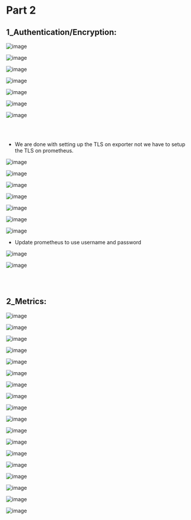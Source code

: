 # Part 2

## 1_Authentication/Encryption:

![image](https://github.com/its-sachink/devops_and_kodekloud_prep/assets/25415707/cd272489-76da-4dc3-8556-bc3bc267711b)

![image](https://github.com/its-sachink/devops_and_kodekloud_prep/assets/25415707/fb17211d-39f3-46c3-94c6-7219dcd36787)

![image](https://github.com/its-sachink/devops_and_kodekloud_prep/assets/25415707/b3682c13-b21d-406b-8c9e-50156fe29f9b)

![image](https://github.com/its-sachink/devops_and_kodekloud_prep/assets/25415707/fde4e1cb-8466-48e1-a607-3671be160a71)

![image](https://github.com/its-sachink/devops_and_kodekloud_prep/assets/25415707/1c31c1bc-e7b7-44cd-bcbb-97f4489a30ca)

![image](https://github.com/its-sachink/devops_and_kodekloud_prep/assets/25415707/50ceddf0-ddee-47d4-a9d5-8bf7538aa777)

![image](https://github.com/its-sachink/devops_and_kodekloud_prep/assets/25415707/a1cc7b93-d5c4-46e2-8a56-071024640809)

</br>
</br>

- We are done with setting up the TLS on exporter not we have to setup the TLS on prometheus.

![image](https://github.com/its-sachink/devops_and_kodekloud_prep/assets/25415707/d2bfdd9f-e1a1-44b4-a464-f7b1d37b3c38)

![image](https://github.com/its-sachink/devops_and_kodekloud_prep/assets/25415707/f96e8403-a18d-4c99-abdc-d378d0268461)

![image](https://github.com/its-sachink/devops_and_kodekloud_prep/assets/25415707/468b21f3-17c8-44d3-ae9f-3e1a2611ce81)

![image](https://github.com/its-sachink/devops_and_kodekloud_prep/assets/25415707/28e665d1-673f-41b7-8b28-0eef8fdcfc76)

![image](https://github.com/its-sachink/devops_and_kodekloud_prep/assets/25415707/f67fa869-1705-4165-9b71-d7e7a2675593)

![image](https://github.com/its-sachink/devops_and_kodekloud_prep/assets/25415707/216588df-4c03-43e0-a92d-3d79d5fce75b)

![image](https://github.com/its-sachink/devops_and_kodekloud_prep/assets/25415707/151f5bed-eae1-4872-b690-2c98d1882a73)

- Update prometheus to use username and password

![image](https://github.com/its-sachink/devops_and_kodekloud_prep/assets/25415707/cbdfdda4-6cdf-4ca1-bf4d-7a261a2c00cb)

![image](https://github.com/its-sachink/devops_and_kodekloud_prep/assets/25415707/2941cbd9-aaf9-4c13-85d3-67146bdb99ae)

</br>
</br>

## 2_Metrics:

![image](https://github.com/its-sachink/devops_and_kodekloud_prep/assets/25415707/ee5624fb-b777-4317-94e2-9c939edd3d85)

![image](https://github.com/its-sachink/devops_and_kodekloud_prep/assets/25415707/d9296fa6-0e52-4b39-897e-c635de3263e8)

![image](https://github.com/its-sachink/devops_and_kodekloud_prep/assets/25415707/57a806ed-8a81-42ea-b302-94403d3afb4b)

![image](https://github.com/its-sachink/devops_and_kodekloud_prep/assets/25415707/f685c058-19e5-4d9f-b47b-4974bd310905)

![image](https://github.com/its-sachink/devops_and_kodekloud_prep/assets/25415707/fc198dfa-51eb-4460-81b5-4c0d38f9aaf0)

![image](https://github.com/its-sachink/devops_and_kodekloud_prep/assets/25415707/5142df11-726d-49b5-b475-e4e890190614)

![image](https://github.com/its-sachink/devops_and_kodekloud_prep/assets/25415707/c19cecb7-e184-4ce1-95ae-d7087adc53b0)

![image](https://github.com/its-sachink/devops_and_kodekloud_prep/assets/25415707/4d7e6a8d-5156-4ea2-b8e5-14f4718b8add)

![image](https://github.com/its-sachink/devops_and_kodekloud_prep/assets/25415707/2657d57f-4908-4b2b-a5ae-9caf4328a670)

![image](https://github.com/its-sachink/devops_and_kodekloud_prep/assets/25415707/6e8143a4-1a7a-4738-9397-042f414a422a)

![image](https://github.com/its-sachink/devops_and_kodekloud_prep/assets/25415707/69a6ffa5-e0fc-4236-bbd3-28218d2fec3d)

![image](https://github.com/its-sachink/devops_and_kodekloud_prep/assets/25415707/54f855e9-eaa3-49c7-9276-881429a82ff3)

![image](https://github.com/its-sachink/devops_and_kodekloud_prep/assets/25415707/9a551b04-5752-442a-96c8-7ac86eb06b5c)

![image](https://github.com/its-sachink/devops_and_kodekloud_prep/assets/25415707/1beb42f0-9f6c-46d6-833f-b219f72b0d17)

![image](https://github.com/its-sachink/devops_and_kodekloud_prep/assets/25415707/8f36f101-9db7-4e78-b4a1-c0b06449b9a9)

![image](https://github.com/its-sachink/devops_and_kodekloud_prep/assets/25415707/17d6f5bc-3093-4972-8232-24f114b497e0)

![image](https://github.com/its-sachink/devops_and_kodekloud_prep/assets/25415707/9ab58100-e20e-4ed0-960a-bfda4d2993b4)

![image](https://github.com/its-sachink/devops_and_kodekloud_prep/assets/25415707/deec4cf1-6ca0-4b1e-872c-42cdf0ecc42d)


































